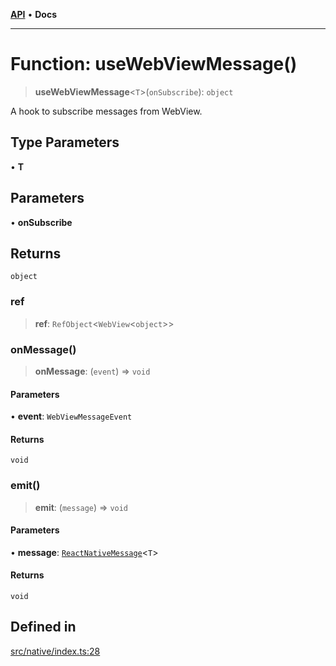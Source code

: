 [**API**](../../API.md) • **Docs**

***

# Function: useWebViewMessage()

> **useWebViewMessage**\<`T`\>(`onSubscribe`): `object`

A hook to subscribe messages from WebView.

## Type Parameters

• **T**

## Parameters

• **onSubscribe**

## Returns

`object`

### ref

> **ref**: `RefObject`\<`WebView`\<`object`\>\>

### onMessage()

> **onMessage**: (`event`) => `void`

#### Parameters

• **event**: `WebViewMessageEvent`

#### Returns

`void`

### emit()

> **emit**: (`message`) => `void`

#### Parameters

• **message**: [`ReactNativeMessage`](../interfaces/ReactNativeMessage.md)\<`T`\>

#### Returns

`void`

## Defined in

[src/native/index.ts:28](https://github.com/inokawa/react-native-react-bridge/blob/d26d92078fb33b1c0c8fd4a3ec39d47e56a03c08/src/native/index.ts#L28)
